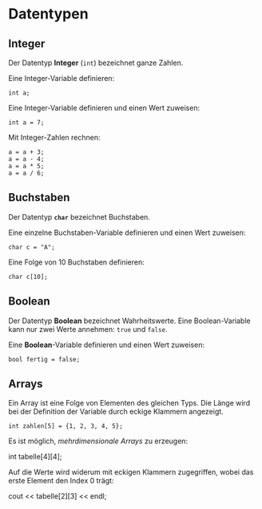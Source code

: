 
# Datentypen

## Integer

Der Datentyp **Integer** (`int`) bezeichnet ganze Zahlen.

Eine Integer-Variable definieren:

    int a;

Eine Integer-Variable definieren und einen Wert zuweisen:

    int a = 7;

Mit Integer-Zahlen rechnen:

    a = a + 3;
    a = a - 4;
    a = a * 5;
    a = a / 6;


## Buchstaben

Der Datentyp **`char`** bezeichnet Buchstaben.

Eine einzelne Buchstaben-Variable definieren und einen Wert zuweisen:

    char c = "A";

Eine Folge von 10 Buchstaben definieren:

    char c[10];


## Boolean

Der Datentyp **Boolean** bezeichnet Wahrheitswerte. 
Eine Boolean-Variable kann nur zwei Werte annehmen: 
`true` und `false`.

Eine **Boolean**-Variable definieren und einen Wert zuweisen:

    bool fertig = false;

## Arrays

Ein Array ist eine Folge von Elementen des gleichen Typs. Die Länge wird bei der Definition der Variable durch eckige Klammern angezeigt.

    int zahlen[5] = {1, 2, 3, 4, 5};

Es ist möglich, *mehrdimensionale Arrays* zu erzeugen:

   int tabelle[4][4];

Auf die Werte wird widerum mit eckigen Klammern zugegriffen, wobei das erste Element den Index 0 trägt:

   cout << tabelle[2][3] << endl;

